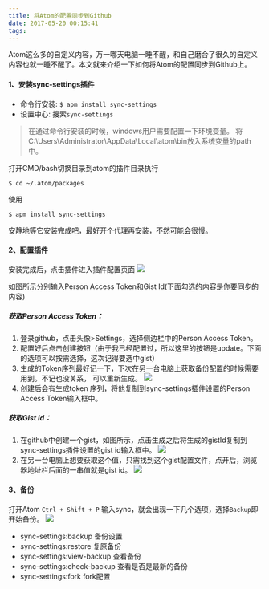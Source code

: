 ```yaml
---
title: 将Atom的配置同步到Github
date: 2017-05-20 00:15:41
tags:
---
```


Atom这么多的自定义内容，万一哪天电脑一睡不醒，和自己磨合了很久的自定义内容也就一睡不醒了。本文就来介绍一下如何将Atom的配置同步到Github上。

#### 1、安装sync-settings插件
- 命令行安装: `$ apm install sync-settings`
- 设置中心: 搜索`sync-settings`

> 在通过命令行安装的时候，windows用户需要配置一下环境变量。
> 将C:\Users\Administrator\AppData\Local\atom\bin放入系统变量的path中。


打开CMD/bash切换目录到atom的插件目录执行

    $ cd ~/.atom/packages
使用

    $ apm install sync-settings
安静地等它安装完成吧，最好开个代理再安装，不然可能会很慢。

#### 2、配置插件
安装完成后，点击插件进入插件配置页面
![](http://oq6xfel71.bkt.clouddn.com/17-5-19/81516818-file_1495205135716_3890.png)

如图所示分别输入Person Access Token和Gist Id(下面勾选的内容是你要同步的内容)
##### 获取Person Access Token：
1. 登录github，点击头像>Settings，选择侧边栏中的Person Access Token。
2. 配置好后点击创建按钮（由于我已经配置过，所以这里的按钮是update。下面的选项可以按需选择，这次记得要选中gist）
3. 生成的Token序列最好记一下，下次在另一台电脑上获取备份配置的时候需要用到。不记也没关系， 可以重新生成。
![](http://oq6xfel71.bkt.clouddn.com/17-5-19/28127175-file_1495205833776_143a1.png)
4. 创建后会有生成token 序列，将他复制到sync-settings插件设置的Person Access Token输入框中。

##### 获取Gist Id：
1. 在github中创建一个gist，如图所示，点击生成之后将生成的gistId复制到sync-settings插件设置的gist id输入框中。
![](http://oq6xfel71.bkt.clouddn.com/17-5-19/66274249-file_1495206602160_ce12.png)
2. 在另一台电脑上想要获取这个值，只需找到这个gist配置文件，点开后，浏览器地址栏后面的一串值就是gist id。
![](http://oq6xfel71.bkt.clouddn.com/17-5-19/50195866-file_1495207478799_16ee5.png)

#### 3、备份
打开Atom `Ctrl + Shift + P` 输入sync，就会出现一下几个选项，选择`Backup`即开始备份。
![](http://oq6xfel71.bkt.clouddn.com/17-5-19/99114845-file_1495207600356_df3.png)

- sync-settings:backup 备份设置
- sync-settings:restore 复原备份
- sync-settings:view-backup 查看备份
- sync-settings:check-backup 查看是否是最新的备份
- sync-settings:fork fork配置
